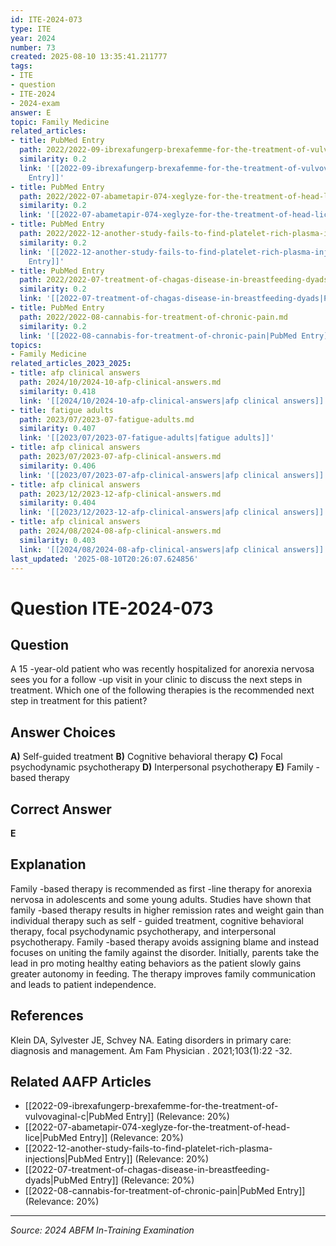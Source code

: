 ```yaml
---
id: ITE-2024-073
type: ITE
year: 2024
number: 73
created: 2025-08-10 13:35:41.211777
tags:
- ITE
- question
- ITE-2024
- 2024-exam
answer: E
topic: Family Medicine
related_articles:
- title: PubMed Entry
  path: 2022/2022-09-ibrexafungerp-brexafemme-for-the-treatment-of-vulvovaginal-c.md
  similarity: 0.2
  link: '[[2022-09-ibrexafungerp-brexafemme-for-the-treatment-of-vulvovaginal-c|PubMed
    Entry]]'
- title: PubMed Entry
  path: 2022/2022-07-abametapir-074-xeglyze-for-the-treatment-of-head-lice.md
  similarity: 0.2
  link: '[[2022-07-abametapir-074-xeglyze-for-the-treatment-of-head-lice|PubMed Entry]]'
- title: PubMed Entry
  path: 2022/2022-12-another-study-fails-to-find-platelet-rich-plasma-injections.md
  similarity: 0.2
  link: '[[2022-12-another-study-fails-to-find-platelet-rich-plasma-injections|PubMed
    Entry]]'
- title: PubMed Entry
  path: 2022/2022-07-treatment-of-chagas-disease-in-breastfeeding-dyads.md
  similarity: 0.2
  link: '[[2022-07-treatment-of-chagas-disease-in-breastfeeding-dyads|PubMed Entry]]'
- title: PubMed Entry
  path: 2022/2022-08-cannabis-for-treatment-of-chronic-pain.md
  similarity: 0.2
  link: '[[2022-08-cannabis-for-treatment-of-chronic-pain|PubMed Entry]]'
topics:
- Family Medicine
related_articles_2023_2025:
- title: afp clinical answers
  path: 2024/10/2024-10-afp-clinical-answers.md
  similarity: 0.418
  link: '[[2024/10/2024-10-afp-clinical-answers|afp clinical answers]]'
- title: fatigue adults
  path: 2023/07/2023-07-fatigue-adults.md
  similarity: 0.407
  link: '[[2023/07/2023-07-fatigue-adults|fatigue adults]]'
- title: afp clinical answers
  path: 2023/07/2023-07-afp-clinical-answers.md
  similarity: 0.406
  link: '[[2023/07/2023-07-afp-clinical-answers|afp clinical answers]]'
- title: afp clinical answers
  path: 2023/12/2023-12-afp-clinical-answers.md
  similarity: 0.404
  link: '[[2023/12/2023-12-afp-clinical-answers|afp clinical answers]]'
- title: afp clinical answers
  path: 2024/08/2024-08-afp-clinical-answers.md
  similarity: 0.403
  link: '[[2024/08/2024-08-afp-clinical-answers|afp clinical answers]]'
last_updated: '2025-08-10T20:26:07.624856'
---
```


# Question ITE-2024-073

## Question
A 15 -year-old patient who was recently hospitalized for anorexia nervosa sees you for a follow -up 
visit in your clinic to discuss the next steps in treatment.  Which one of the following therapies is the 
recommended next step in treatment for this patient?

## Answer Choices
**A)** Self-guided treatment
**B)** Cognitive behavioral therapy
**C)** Focal psychodynamic psychotherapy
**D)** Interpersonal psychotherapy
**E)** Family -based therapy

## Correct Answer
**E**

## Explanation
Family -based therapy is recommended as first -line therapy for anorexia nervosa in adolescents and some young adults. Studies have shown that family -based therapy results in higher remission rates and weight gain than individual therapy such as self - guided treatment, cognitive behavioral therapy, focal psychodynamic psychotherapy, and interpersonal psychotherapy. Family -based therapy avoids assigning blame and instead focuses on uniting the family against the disorder. Initially, parents take the lead in pro moting healthy eating behaviors as the patient slowly gains greater autonomy in feeding. The therapy improves family communication and leads to patient independence.

## References
Klein DA, Sylvester JE, Schvey NA. Eating disorders in primary care: diagnosis and management. Am Fam Physician . 2021;103(1):22 -32.

## Related AAFP Articles
- [[2022-09-ibrexafungerp-brexafemme-for-the-treatment-of-vulvovaginal-c|PubMed Entry]] (Relevance: 20%)
- [[2022-07-abametapir-074-xeglyze-for-the-treatment-of-head-lice|PubMed Entry]] (Relevance: 20%)
- [[2022-12-another-study-fails-to-find-platelet-rich-plasma-injections|PubMed Entry]] (Relevance: 20%)
- [[2022-07-treatment-of-chagas-disease-in-breastfeeding-dyads|PubMed Entry]] (Relevance: 20%)
- [[2022-08-cannabis-for-treatment-of-chronic-pain|PubMed Entry]] (Relevance: 20%)

---
*Source: 2024 ABFM In-Training Examination*